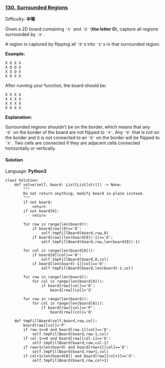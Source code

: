 ### [130\. Surrounded Regions](https://leetcode-cn.com/problems/surrounded-regions/)

Difficulty: **中等**


Given a 2D board containing `'X'` and `'O'` (**the letter O**), capture all regions surrounded by `'X'`.

A region is captured by flipping all `'O'`s into `'X'`s in that surrounded region.

**Example:**

```
X X X X
X O O X
X X O X
X O X X
```

After running your function, the board should be:

```
X X X X
X X X X
X X X X
X O X X
```

**Explanation:**

Surrounded regions shouldn’t be on the border, which means that any `'O'` on the border of the board are not flipped to `'X'`. Any `'O'` that is not on the border and it is not connected to an `'O'` on the border will be flipped to `'X'`. Two cells are connected if they are adjacent cells connected horizontally or vertically.


#### Solution

Language: **Python3**

```python3
class Solution:
    def solve(self, board: List[List[str]]) -> None:
        """
        Do not return anything, modify board in-place instead.
        """
        if not board:
            return
        if not board[0]:
            return
            
        for row in range(len(board)):
            if board[row][0]=='O':
                self.tmpFillBoard(board,row,0)
            if board[row][len(board[0])-1]=='O':
                self.tmpFillBoard(board,row,len(board[0])-1)

        for col in range(len(board[0])):
            if board[0][col]=='O':
                self.tmpFillBoard(board,0,col)
            if board[len(board)-1][col]=='O':
                self.tmpFillBoard(board,len(board)-1,col)

        for row in range(len(board)):
            for col in range(len(board[0])):
                if board[row][col]=='O':
                    board[row][col]='X'
        
        for row in range(len(board)):
            for col in range(len(board[0])):
                if board[row][col]=='P':
                    board[row][col]='O'
    
    def tmpFillBoard(self,board,row,col):
        board[row][col]='P'
        if row-1>=0 and board[row-1][col]=='O':
            self.tmpFillBoard(board,row-1,col)
        if col-1>=0 and board[row][col-1]=='O':
            self.tmpFillBoard(board,row,col-1)
        if row+1<len(board) and board[row+1][col]=='O':
            self.tmpFillBoard(board,row+1,col)
        if col+1<len(board[0]) and board[row][col+1]=='O':
            self.tmpFillBoard(board,row,col+1)
```
